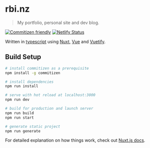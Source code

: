 # rbi.nz
> My portfolio, personal site and dev blog.

[![Commitizen friendly](https://img.shields.io/badge/commitizen-friendly-brightgreen.svg)](http://commitizen.github.io/cz-cli/)
[![Netlify Status](https://api.netlify.com/api/v1/badges/e1a05621-9369-4f98-b20c-5c3d1c74c872/deploy-status)](https://app.netlify.com/sites/binz-main/deploys)

Written in [typescript](https://typescriptlang.org/) using [Nuxt](https://nuxtjs.org), [Vue](https://vuejs.org) and [Vuetify](https://vuetifyjs.com/). 

## Build Setup

``` bash
# install commitizen as a prerequisite
npm install -g commitizen

# install dependencies
npm run install

# serve with hot reload at localhost:3000
npm run dev

# build for production and launch server
npm run build
npm run start

# generate static project
npm run generate
```

For detailed explanation on how things work, check out [Nuxt.js docs](https://nuxtjs.org).
